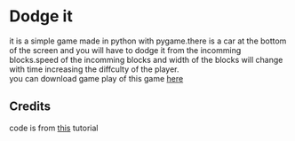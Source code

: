 # Dodge it
it is a simple game made in python with pygame.there is a car at the bottom of the screen and you will have to dodge it from the incomming blocks.speed of the incomming blocks and width of the blocks will change with time increasing the diffculty of the player.<br/>
you can download game play of this game <a href ="https://github.com/adibyte95/Dodge-It/blob/master/clip.avi">here</a>
<br/>
<h2>Credits</h2>
code is from <a href = "https://www.youtube.com/watch?v=ujOTNg17LjI&list=PLQVvvaa0QuDdLkP8MrOXLe_rKuf6r80KO">this</a> tutorial
